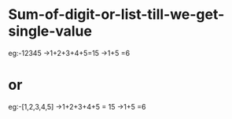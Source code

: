 # Sum-of-digit-or-list-till-we-get-single-value
eg:-12345
->1+2+3+4+5=15
->1+5
=6
# or
eg:-[1,2,3,4,5]
->1+2+3+4+5 = 15
->1+5
=6
